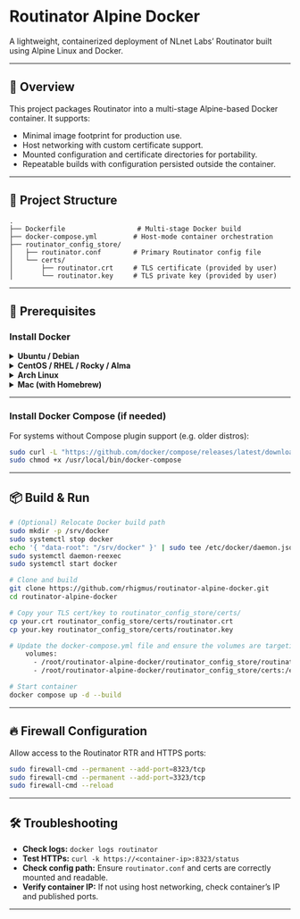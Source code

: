 # Routinator Alpine Docker

A lightweight, containerized deployment of NLnet Labs’ Routinator built using Alpine Linux and Docker.

---

## 🚀 Overview

This project packages Routinator into a multi-stage Alpine-based Docker container. It supports:

- Minimal image footprint for production use.
- Host networking with custom certificate support.
- Mounted configuration and certificate directories for portability.
- Repeatable builds with configuration persisted outside the container.

---

## 📁 Project Structure

```text
.
├── Dockerfile                  # Multi-stage Docker build
├── docker-compose.yml         # Host-mode container orchestration
├── routinator_config_store/
│   ├── routinator.conf        # Primary Routinator config file
│   └── certs/
│       ├── routinator.crt     # TLS certificate (provided by user)
│       └── routinator.key     # TLS private key (provided by user)
```

---

## 🔧 Prerequisites

### Install Docker

<details>
<summary><strong>Ubuntu / Debian</strong></summary>

```bash
sudo apt update
sudo apt install -y docker.io
sudo systemctl enable --now docker
```
</details>

<details>
<summary><strong>CentOS / RHEL / Rocky / Alma</strong></summary>

```bash
sudo dnf install -y dnf-plugins-core
sudo dnf config-manager   --add-repo https://download.docker.com/linux/centos/docker-ce.repo

sudo dnf install -y docker-ce docker-ce-cli containerd.io
sudo systemctl enable --now docker
```
</details>

<details>
<summary><strong>Arch Linux</strong></summary>

```bash
sudo pacman -Syu docker
sudo systemctl enable --now docker
```
</details>

<details>
<summary><strong>Mac (with Homebrew)</strong></summary>

```bash
brew install --cask docker
open /Applications/Docker.app
```
</details>

---

### Install Docker Compose (if needed)

For systems without Compose plugin support (e.g. older distros):

```bash
sudo curl -L "https://github.com/docker/compose/releases/latest/download/docker-compose-$(uname -s)-$(uname -m)" -o /usr/local/bin/docker-compose
sudo chmod +x /usr/local/bin/docker-compose
```

---

## 📦 Build & Run

```bash
# (Optional) Relocate Docker build path
sudo mkdir -p /srv/docker
sudo systemctl stop docker
echo '{ "data-root": "/srv/docker" }' | sudo tee /etc/docker/daemon.json
sudo systemctl daemon-reexec
sudo systemctl start docker

# Clone and build
git clone https://github.com/rhigmus/routinator-alpine-docker.git
cd routinator-alpine-docker

# Copy your TLS cert/key to routinator_config_store/certs/
cp your.crt routinator_config_store/certs/routinator.crt
cp your.key routinator_config_store/certs/routinator.key

# Update the docker-compose.yml file and ensure the volumes are targeting the routinator_config_store
    volumes:
      - /root/routinator-alpine-docker/routinator_config_store/routinator.conf:/root/.routinator.conf
      - /root/routinator-alpine-docker/routinator_config_store/certs:/etc/routinator:ro

# Start container
docker compose up -d --build
```

---

## 🔥 Firewall Configuration

Allow access to the Routinator RTR and HTTPS ports:

```bash
sudo firewall-cmd --permanent --add-port=8323/tcp
sudo firewall-cmd --permanent --add-port=3323/tcp
sudo firewall-cmd --reload
```

---

## 🛠 Troubleshooting

- **Check logs:** `docker logs routinator`
- **Test HTTPs:** `curl -k https://<container-ip>:8323/status`
- **Check config path:** Ensure `routinator.conf` and certs are correctly mounted and readable.
- **Verify container IP:** If not using host networking, check container’s IP and published ports.

---